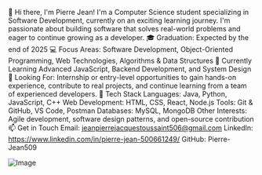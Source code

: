 👋 Hi there, I'm Pierre Jean!
I'm a Computer Science student specializing in Software Development, currently on an exciting learning journey. I'm passionate about building software that solves real-world problems and eager to continue growing as a developer.
🎓 Graduation: Expected by the end of 2025
 💻 Focus Areas: Software Development, Object-Oriented Programming, Web Technologies, Algorithms & Data Structures
 🌱 Currently Learning Advanced JavaScript, Backend Development, and System Design
 🚀 Looking For: Internship or entry-level opportunities to gain hands-on experience, contribute to real projects, and continue learning from a team of experienced developers.
🧰 Tech Stack
Languages: Java, Python, JavaScript, C++
Web Development: HTML, CSS, React, Node.js
Tools: Git & GitHub, VS Code, Postman
Databases: MySQL, MongoDB
Other Interests: Agile development, software design patterns, and open-source contribution
📫 Get in Touch
Email: jeanpierrejacquestoussaint506@gmail.com
LinkedIn: https://www.linkedin.com/in/pierre-jean-500661249/
GitHub: Pierre-Jean509


![Image](https://github.com/user-attachments/assets/fa268885-7e03-4d85-8447-866cb6c9e59a)
